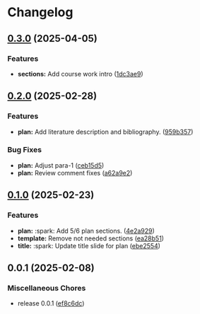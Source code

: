# Changelog

## [0.3.0](https://github.com/onlyidev/bachelor.thesis/compare/v0.2.0...v0.3.0) (2025-04-05)


### Features

* **sections:** Add course work intro ([1dc3ae9](https://github.com/onlyidev/bachelor.thesis/commit/1dc3ae95de96b990c009216397d79ea815a822b1))

## [0.2.0](https://github.com/onlyidev/bachelor.thesis/compare/v0.1.0...v0.2.0) (2025-02-28)


### Features

* **plan:** Add literature description and bibliography. ([959b357](https://github.com/onlyidev/bachelor.thesis/commit/959b357b1db5882a72222091a0e9117d2fbf5048))


### Bug Fixes

* **plan:** Adjust para-1 ([ceb15d5](https://github.com/onlyidev/bachelor.thesis/commit/ceb15d5292003bc71e7cdddc3925792cfe926565))
* **plan:** Review comment fixes ([a62a9e2](https://github.com/onlyidev/bachelor.thesis/commit/a62a9e2e37142ad8c9c010e1a9695694a2e2a621))

## [0.1.0](https://github.com/onlyidev/bachelor.thesis/compare/v0.0.1...v0.1.0) (2025-02-23)


### Features

* **plan:** :spark: Add 5/6 plan sections. ([4e2a929](https://github.com/onlyidev/bachelor.thesis/commit/4e2a9295fbd50378f8a9dc32b329dbdf6f3494bb))
* **template:** Remove not needed sections ([ea28b51](https://github.com/onlyidev/bachelor.thesis/commit/ea28b514537943449829848308a46594100c2a61))
* **title:** :spark: Update title slide for plan ([ebe2554](https://github.com/onlyidev/bachelor.thesis/commit/ebe2554cd23136f118c07479f713bc2d23c143df))

## 0.0.1 (2025-02-08)


### Miscellaneous Chores

* release 0.0.1 ([ef8c6dc](https://github.com/onlyidev/bachelor.thesis/commit/ef8c6dcd3d558493c960eba6efb252b9f1a9670e))
